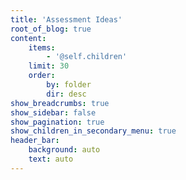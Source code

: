 ```yaml
---
title: 'Assessment Ideas'
root_of_blog: true
content:
    items:
        - '@self.children'
    limit: 30
    order:
        by: folder
        dir: desc
show_breadcrumbs: true
show_sidebar: false
show_pagination: true
show_children_in_secondary_menu: true
header_bar:
    background: auto
    text: auto
---
```


